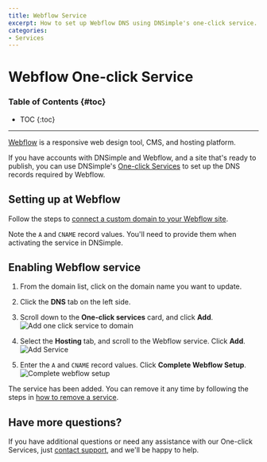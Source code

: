 ```yaml
---
title: Webflow Service
excerpt: How to set up Webflow DNS using DNSimple's one-click service.
categories:
- Services
---
```


# Webflow One-click Service

### Table of Contents {#toc}

* TOC
{:toc}

---

[Webflow](http://www.webflow.com) is a responsive web design tool, CMS, and hosting platform.

If you have accounts with DNSimple and Webflow, and a site that's ready to publish, you can use DNSimple's [One-click Services](/categories/services/) to set up the DNS records required by Webflow.

## Setting up at Webflow

Follow the steps to [connect a custom domain to your Webflow site](https://university.webflow.com/lesson/connect-a-custom-domain).

Note the `A` and `CNAME` record values. You'll need to provide them when activating the service in DNSimple.

## Enabling Webflow service

1. From the domain list, click on the domain name you want to update.
1. Click the **DNS** tab on the left side.
1. Scroll down to the **One-click services** card, and click **Add**.
    ![Add one click service to domain](/files/add-one-click-service.png)

1. Select the **Hosting** tab, and scroll to the Webflow service. Click **Add**.
    ![Add Service](/files/services-webflow.png)

1. Enter the `A` and `CNAME` record values. Click **Complete Webflow Setup**.
    ![Complete webflow setup](/files/webflow-complete-setup.png)

The service has been added. You can remove it any time by following the steps in [how to remove a service](/articles/services/#removing-services).

## Have more questions?

If you have additional questions or need any assistance with our One-click Services, just [contact support](https://dnsimple.com/feedback), and we'll be happy to help.
